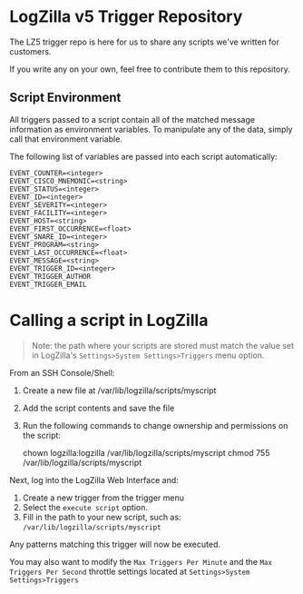 # LogZilla v5 Trigger Repository
The LZ5 trigger repo is here for us to share any scripts we've written for customers.

If you write any on your own, feel free to contribute them to this repository.

## Script Environment
All triggers passed to a script contain all of the matched message information as environment variables.
To manipulate any of the data, simply call that environment variable.

The following list of variables are passed into each script automatically:

    EVENT_COUNTER=<integer>
    EVENT_CISCO_MNEMONIC=<string>
    EVENT_STATUS=<integer>
    EVENT_ID=<integer>
    EVENT_SEVERITY=<integer>
    EVENT_FACILITY=<integer>
    EVENT_HOST=<string>
    EVENT_FIRST_OCCURRENCE=<float>
    EVENT_SNARE_ID=<integer>
    EVENT_PROGRAM=<string>
    EVENT_LAST_OCCURRENCE=<float>
    EVENT_MESSAGE=<string>
    EVENT_TRIGGER_ID=<integer>
    EVENT_TRIGGER_AUTHOR
    EVENT_TRIGGER_EMAIL


# Calling a script in LogZilla
>Note: the path where your scripts are stored must match the value set in LogZilla's `Settings>System Settings>Triggers` menu option.

From an SSH Console/Shell:

1. Create a new file at /var/lib/logzilla/scripts/myscript
2. Add the script contents and save the file
3. Run the following commands to change ownership and permissions on the script:


    chown logzilla:logzilla /var/lib/logzilla/scripts/myscript
    chmod 755 /var/lib/logzilla/scripts/myscript

Next, log into the LogZilla Web Interface and:

1. Create a new trigger from the trigger menu
2. Select the `execute script` option.
3. Fill in the path to your new script, such as: `/var/lib/logzilla/scripts/myscript`

Any patterns matching this trigger will now be executed.

You may also want to modify the `Max Triggers Per Minute` and the `Max Triggers Per Second` throttle settings located at `Settings>System Settings>Triggers`

